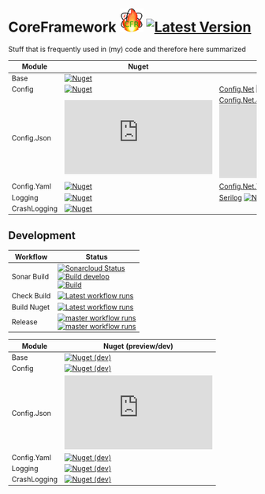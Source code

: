 # CoreFramework <img src="CFR-128.png" width="48" /> [![Latest Version](https://img.shields.io/github/v/release/litetex/CoreFramework?style=flat-square)](https://github.com/litetex/CoreFramework/releases)
Stuff that is frequently used in (my) code and therefore here summarized


| Module | Nuget | Alternatives |
| ------ | -------------- | --- |
| Base | [![Nuget](https://img.shields.io/nuget/v/Litetex.CoreFramework.Base?style=flat-square)](https://www.nuget.org/packages/Litetex.CoreFramework.Base) |
| Config | [![Nuget](https://img.shields.io/nuget/v/Litetex.CoreFramework.Config?style=flat-square)](https://www.nuget.org/packages/Litetex.CoreFramework.Config)| [Config.Net](https://github.com/aloneguid/config) [![Nuget](https://img.shields.io/nuget/v/Config.Net)](https://www.nuget.org/packages/Config.Net/) |
| Config.Json | [![Nuget](https://img.shields.io/nuget/v/Litetex.CoreFramework.Config.Json?style=flat-square)](https://www.nuget.org/packages/Litetex.CoreFramework.Config.Json)| [Config.Net.Json](https://github.com/aloneguid/config/blob/master/doc/Stores_JsonFile.md) [![Nuget](https://img.shields.io/nuget/v/Config.Net.Json)](https://www.nuget.org/packages/Config.Net.Json/) |
| Config.Yaml | [![Nuget](https://img.shields.io/nuget/v/Litetex.CoreFramework.Config.Yaml?style=flat-square)](https://www.nuget.org/packages/Litetex.CoreFramework.Config.Yaml)| [Config.Net.Yaml](https://github.com/aloneguid/config/tree/master/src/Config.Net.Yaml) [![Nuget](https://img.shields.io/nuget/v/Config.Net.Yaml)](https://www.nuget.org/packages/Config.Net.Yaml/) |
| Logging | [![Nuget](https://img.shields.io/nuget/v/Litetex.CoreFramework.Logging?style=flat-square)](https://www.nuget.org/packages/Litetex.CoreFramework.Logging)|  [Serilog](https://github.com/serilog/serilog) [![Nuget](https://img.shields.io/nuget/v/Serilog)](https://www.nuget.org/packages/Serilog/) |
| CrashLogging | [![Nuget](https://img.shields.io/nuget/v/Litetex.CoreFramework.CrashLogging?style=flat-square)](https://www.nuget.org/packages/Litetex.CoreFramework.CrashLogging) | |


## Development 
| Workflow | Status |
| --- | --- |
| Sonar Build | [![Sonarcloud Status](https://sonarcloud.io/api/project_badges/measure?project=litetex_CoreFrameworkBase&metric=alert_status)](https://sonarcloud.io/dashboard?id=litetex_CoreFrameworkBase) <br>[![Build develop](https://dev.azure.com/litetex/CoreFramework/_apis/build/status/Develop?label=develop)](https://dev.azure.com/litetex/CoreFramework/_build/latest?definitionId=4) <br>[![Build](https://dev.azure.com/litetex/CoreFramework/_apis/build/status/Master?label=master)](https://dev.azure.com/litetex/CoreFramework/_build/latest?definitionId=6)  |
| Check Build | [![Latest workflow runs](https://img.shields.io/github/workflow/status/litetex/CoreFramework/Check%20Build/develop)](https://github.com/litetex/CoreFramework/actions?query=workflow%3A%22Check+Build%22+branch%3Adevelop) |
| Build Nuget | [![Latest workflow runs](https://img.shields.io/github/workflow/status/litetex/CoreFramework/Build%20Nuget/develop)](https://github.com/litetex/CoreFramework/actions?query=workflow%3A%22Build+Nuget%22+branch%3Adevelop) |
| Release | [![master workflow runs](https://img.shields.io/github/workflow/status/litetex/CoreFramework/Release/master?label=master)](https://github.com/litetex/CoreFramework/actions?query=workflow%3A%22Release%22+branch%3Amaster) <br>[![master workflow runs](https://img.shields.io/github/workflow/status/litetex/CoreFramework/Release/master?label=release-test)](https://github.com/litetex/CoreFramework/actions?query=workflow%3A%22Release%22+branch%3Amaster-release-test) |


| Module | Nuget (preview/dev) |
| ------ | ----------- |
| Base | [![Nuget (dev)](https://img.shields.io/nuget/vpre/Litetex.CoreFramework.Base?label=nuget%20%28dev%29&style=flat-square)](https://www.nuget.org/packages/Litetex.CoreFramework.Base) |
| Config | [![Nuget (dev)](https://img.shields.io/nuget/vpre/Litetex.CoreFramework.Config?label=nuget%20%28dev%29&style=flat-square)](https://www.nuget.org/packages/Litetex.CoreFramework.Config) |
| Config.Json | [![Nuget (dev)](https://img.shields.io/nuget/vpre/Litetex.CoreFramework.Config.Json?label=nuget%20%28dev%29&style=flat-square)](https://www.nuget.org/packages/Litetex.CoreFramework.Config.Json) | 
| Config.Yaml | [![Nuget (dev)](https://img.shields.io/nuget/vpre/Litetex.CoreFramework.Config.Yaml?label=nuget%20%28dev%29&style=flat-square)](https://www.nuget.org/packages/Litetex.CoreFramework.Config.Yaml) | 
| Logging | [![Nuget (dev)](https://img.shields.io/nuget/vpre/Litetex.CoreFramework.Logging?label=nuget%20%28dev%29&style=flat-square)](https://www.nuget.org/packages/Litetex.CoreFramework.Logging) |
| CrashLogging | [![Nuget (dev)](https://img.shields.io/nuget/vpre/Litetex.CoreFramework.CrashLogging?label=nuget%20%28dev%29&style=flat-square)](https://www.nuget.org/packages/Litetex.CoreFramework.CrashLogging) |
